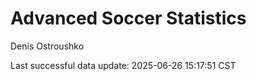 # Advanced Soccer Statistics
Denis Ostroushko

<!-- gfm -->

Last successful data update: 2025-06-26 15:17:51 CST
